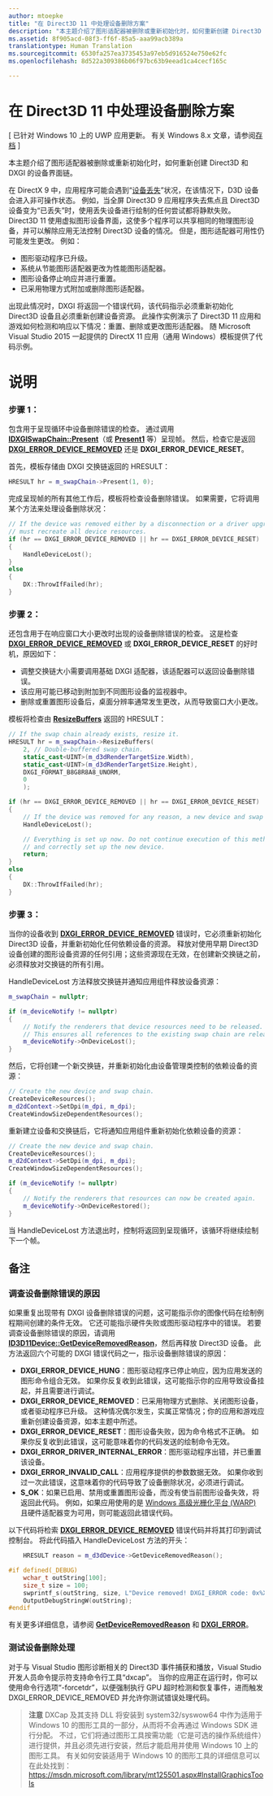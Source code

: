 ```yaml
---
author: mtoepke
title: "在 Direct3D 11 中处理设备删除方案"
description: "本主题介绍了图形适配器被删除或重新初始化时，如何重新创建 Direct3D 和 DXGI 的设备界面链。"
ms.assetid: 8f905acd-08f3-ff6f-85a5-aaa99acb389a
translationtype: Human Translation
ms.sourcegitcommit: 6530fa257ea3735453a97eb5d916524e750e62fc
ms.openlocfilehash: 8d522a309386b06f97bc63b9eead1ca4cecf165c

---
```


# <span id="dev_gaming.handling_device-lost_scenarios"></span>在 Direct3D 11 中处理设备删除方案


\[ 已针对 Windows 10 上的 UWP 应用更新。 有关 Windows 8.x 文章，请参阅[存档](http://go.microsoft.com/fwlink/p/?linkid=619132) \]

本主题介绍了图形适配器被删除或重新初始化时，如何重新创建 Direct3D 和 DXGI 的设备界面链。

在 DirectX 9 中，应用程序可能会遇到“[设备丢失](https://msdn.microsoft.com/library/windows/desktop/bb174714)”状况，在该情况下，D3D 设备会进入非可操作状态。 例如，当全屏 Direct3D 9 应用程序失去焦点且 Direct3D 设备变为“已丢失”时，使用丢失设备进行绘制的任何尝试都将静默失败。 Direct3D 11 使用虚拟图形设备界面，这使多个程序可以共享相同的物理图形设备，并可以解除应用无法控制 Direct3D 设备的情况。 但是，图形适配器可用性仍可能发生更改。 例如：

-   图形驱动程序已升级。
-   系统从节能图形适配器更改为性能图形适配器。
-   图形设备停止响应并进行重置。
-   已采用物理方式附加或删除图形适配器。

出现此情况时，DXGI 将返回一个错误代码，该代码指示必须重新初始化 Direct3D 设备且必须重新创建设备资源。 此操作实例演示了 Direct3D 11 应用和游戏如何检测和响应以下情况：重置、删除或更改图形适配器。 随 Microsoft Visual Studio 2015 一起提供的 DirectX 11 应用（通用 Windows）模板提供了代码示例。

# 说明

### <span></span>步骤 1：

包含用于呈现循环中设备删除错误的检查。 通过调用 [**IDXGISwapChain::Present**](https://msdn.microsoft.com/library/windows/desktop/bb174576)（或 [**Present1**](https://msdn.microsoft.com/library/windows/desktop/hh446797) 等）呈现帧。 然后，检查它是返回 [**DXGI\_ERROR\_DEVICE\_REMOVED**](https://msdn.microsoft.com/library/windows/desktop/bb509553) 还是 **DXGI\_ERROR\_DEVICE\_RESET**。

首先，模板存储由 DXGI 交换链返回的 HRESULT：

```cpp
HRESULT hr = m_swapChain->Present(1, 0);
```

完成呈现帧的所有其他工作后，模板将检查设备删除错误。 如果需要，它将调用某个方法来处理设备删除状况：

```cpp
// If the device was removed either by a disconnection or a driver upgrade, we
// must recreate all device resources.
if (hr == DXGI_ERROR_DEVICE_REMOVED || hr == DXGI_ERROR_DEVICE_RESET)
{
    HandleDeviceLost();
}
else
{
    DX::ThrowIfFailed(hr);
}
```

### 步骤 2：

还包含用于在响应窗口大小更改时出现的设备删除错误的检查。 这是检查 [**DXGI\_ERROR\_DEVICE\_REMOVED**](https://msdn.microsoft.com/library/windows/desktop/bb509553) 或 **DXGI\_ERROR\_DEVICE\_RESET** 的好时机，原因如下：

-   调整交换链大小需要调用基础 DXGI 适配器，该适配器可以返回设备删除错误。
-   该应用可能已移动到附加到不同图形设备的监视器中。
-   删除或重置图形设备后，桌面分辨率通常发生更改，从而导致窗口大小更改。

模板将检查由 [**ResizeBuffers**](https://msdn.microsoft.com/library/windows/desktop/bb174577) 返回的 HRESULT：

```cpp
// If the swap chain already exists, resize it.
HRESULT hr = m_swapChain->ResizeBuffers(
    2, // Double-buffered swap chain.
    static_cast<UINT>(m_d3dRenderTargetSize.Width),
    static_cast<UINT>(m_d3dRenderTargetSize.Height),
    DXGI_FORMAT_B8G8R8A8_UNORM,
    0
    );

if (hr == DXGI_ERROR_DEVICE_REMOVED || hr == DXGI_ERROR_DEVICE_RESET)
{
    // If the device was removed for any reason, a new device and swap chain will need to be created.
    HandleDeviceLost();

    // Everything is set up now. Do not continue execution of this method. HandleDeviceLost will reenter this method 
    // and correctly set up the new device.
    return;
}
else
{
    DX::ThrowIfFailed(hr);
}
```

### 步骤 3：

当你的设备收到 [**DXGI\_ERROR\_DEVICE\_REMOVED**](https://msdn.microsoft.com/library/windows/desktop/bb509553) 错误时，它必须重新初始化 Direct3D 设备，并重新初始化任何依赖设备的资源。 释放对使用早期 Direct3D 设备创建的图形设备资源的任何引用；这些资源现在无效，在创建新交换链之前，必须释放对交换链的所有引用。

HandleDeviceLost 方法释放交换链并通知应用组件释放设备资源：

```cpp
m_swapChain = nullptr;

if (m_deviceNotify != nullptr)
{
    // Notify the renderers that device resources need to be released.
    // This ensures all references to the existing swap chain are released so that a new one can be created.
    m_deviceNotify->OnDeviceLost();
}
```

然后，它将创建一个新交换链，并重新初始化由设备管理类控制的依赖设备的资源：

```cpp
// Create the new device and swap chain.
CreateDeviceResources();
m_d2dContext->SetDpi(m_dpi, m_dpi);
CreateWindowSizeDependentResources();
```

重新建立设备和交换链后，它将通知应用组件重新初始化依赖设备的资源：

```cpp
// Create the new device and swap chain.
CreateDeviceResources();
m_d2dContext->SetDpi(m_dpi, m_dpi);
CreateWindowSizeDependentResources();

if (m_deviceNotify != nullptr)
{
    // Notify the renderers that resources can now be created again.
    m_deviceNotify->OnDeviceRestored();
}
```

当 HandleDeviceLost 方法退出时，控制将返回到呈现循环，该循环将继续绘制下一个帧。

## 备注


### 调查设备删除错误的原因

如果重复出现带有 DXGI 设备删除错误的问题，这可能指示你的图像代码在绘制例程期间创建的条件无效。 它还可能指示硬件失败或图形驱动程序中的错误。 若要调查设备删除错误的原因，请调用 [**ID3D11Device::GetDeviceRemovedReason**](https://msdn.microsoft.com/library/windows/desktop/ff476526)，然后再释放 Direct3D 设备。 此方法返回六个可能的 DXGI 错误代码之一，指示设备删除错误的原因：

-   **DXGI\_ERROR\_DEVICE\_HUNG**：图形驱动程序已停止响应，因为应用发送的图形命令组合无效。 如果你反复收到此错误，这可能指示你的应用导致设备挂起，并且需要进行调试。
-   **DXGI\_ERROR\_DEVICE\_REMOVED**：已采用物理方式删除、关闭图形设备，或者驱动程序已升级。 这种情况偶尔发生，实属正常情况；你的应用和游戏应重新创建设备资源，如本主题中所述。
-   **DXGI\_ERROR\_DEVICE\_RESET**：图形设备失败，因为命令格式不正确。 如果你反复收到此错误，这可能意味着你的代码发送的绘制命令无效。
-   **DXGI\_ERROR\_DRIVER\_INTERNAL\_ERROR**：图形驱动程序出错，并已重置该设备。
-   **DXGI\_ERROR\_INVALID\_CALL**：应用程序提供的参数数据无效。 如果你收到过一次此错误，这意味着你的代码导致了设备删除状况，必须进行调试。
-   **S\_OK**：如果已启用、禁用或重置图形设备，而没有使当前图形设备失效，将返回此代码。 例如，如果应用使用的是 [Windows 高级光栅化平台 (WARP)](https://msdn.microsoft.com/library/windows/desktop/gg615082) 且硬件适配器变为可用，则可能返回此错误代码。

以下代码将检索 [**DXGI\_ERROR\_DEVICE\_REMOVED**](https://msdn.microsoft.com/library/windows/desktop/bb509553) 错误代码并将其打印到调试控制台。 将此代码插入 HandleDeviceLost 方法的开头：

```cpp
    HRESULT reason = m_d3dDevice->GetDeviceRemovedReason();

#if defined(_DEBUG)
    wchar_t outString[100];
    size_t size = 100;
    swprintf_s(outString, size, L"Device removed! DXGI_ERROR code: 0x%X\n", reason);
    OutputDebugStringW(outString);
#endif
```

有关更多详细信息，请参阅 [**GetDeviceRemovedReason**](https://msdn.microsoft.com/library/windows/desktop/ff476526) 和 [**DXGI\_ERROR**](https://msdn.microsoft.com/library/windows/desktop/bb509553)。

### 测试设备删除处理

对于与 Visual Studio 图形诊断相关的 Direct3D 事件捕获和播放，Visual Studio 开发人员命令提示符支持命令行工具“dxcap”。 当你的应用正在运行时，你可以使用命令行选项“-forcetdr”，以便强制执行 GPU 超时检测和恢复事件，进而触发 DXGI\_ERROR\_DEVICE\_REMOVED 并允许你测试错误处理代码。

> **注意** DXCap 及其支持 DLL 将安装到 system32/syswow64 中作为适用于 Windows 10 的图形工具的一部分，从而将不会再通过 Windows SDK 进行分配。 不过，它们将通过图形工具按需功能（它是可选的操作系统组件）进行提供，并且必须先进行安装，然后才能启用并使用 Windows 10 上的图形工具。 有关如何安装适用于 Windows 10 的图形工具的详细信息可以在此处找到：<https://msdn.microsoft.com/library/mt125501.aspx#InstallGraphicsTools>

 

 

 







<!--HONumber=Jun16_HO4-->


